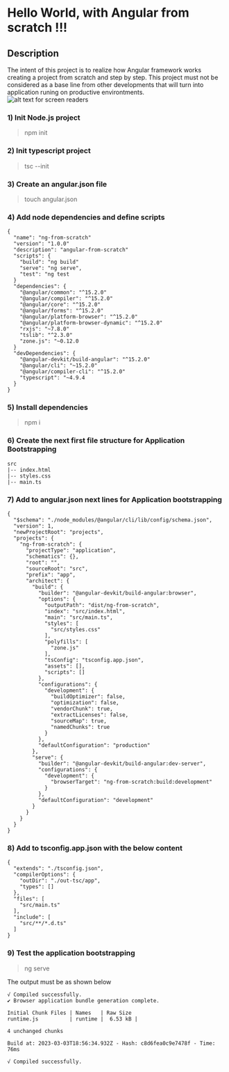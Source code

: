 # Hello World, with Angular from scratch !!!

## Description
The intent of this project is to realize how Angular framework works creating a project from scratch and step by step. 
This project must not be considered as a base line from other developments that will turn into application runing on productive environtments.
![alt text for screen readers](https://www.2code.com.mx/static/media/1-sheel-angular.png)

### 1) Init Node.js project

> npm init

### 2) Init typescript project

> tsc --init 

### 3) Create an angular.json file

> touch angular.json

### 4) Add node dependencies and define scripts 

    {
      "name": "ng-from-scratch"
      "version": "1.0.0"
      "description": "angular-from-scratch"
      "scripts": {
        "build": "ng build"
        "serve": "ng serve",   
        "test": "ng test
      }
      "dependencies": {
        "@angular/common": "^15.2.0"
        "@angular/compiler": "^15.2.0"
        "@angular/core": "^15.2.0"
        "@angular/forms": "^15.2.0"
        "@angular/platform-browser": "^15.2.0"
        "@angular/platform-browser-dynamic": "^15.2.0"
        "rxjs": "~7.8.0"
        "tslib": "^2.3.0"
        "zone.js": "~0.12.0
      }
      "devDependencies": {
        "@angular-devkit/build-angular": "^15.2.0"
        "@angular/cli": "~15.2.0"
        "@angular/compiler-cli": "^15.2.0"
        "typescript": "~4.9.4
      }
    }

### 5) Install dependencies

> npm i 


### 6) Create the next first file structure for Application Bootstrapping

    src
    |-- index.html
    |-- styles.css
    |-- main.ts

### 7) Add to angular.json next lines for Application bootstrapping

    {
      "$schema": "./node_modules/@angular/cli/lib/config/schema.json",
      "version": 1,
      "newProjectRoot": "projects",
      "projects": {
        "ng-from-scratch": {
          "projectType": "application",
          "schematics": {},
          "root": "",
          "sourceRoot": "src",
          "prefix": "app",
          "architect": {
            "build": {
              "builder": "@angular-devkit/build-angular:browser",
              "options": {
                "outputPath": "dist/ng-from-scratch",
                "index": "src/index.html",
                "main": "src/main.ts",
                "styles": [
                  "src/styles.css"
                ],
                "polyfills": [
                  "zone.js"
                ],
                "tsConfig": "tsconfig.app.json",
                "assets": [],            
                "scripts": []
              },
              "configurations": {
                "development": {
                  "buildOptimizer": false,
                  "optimization": false,
                  "vendorChunk": true,
                  "extractLicenses": false,
                  "sourceMap": true,
                  "namedChunks": true
                }
              },
              "defaultConfiguration": "production"
            },
            "serve": {
              "builder": "@angular-devkit/build-angular:dev-server",
              "configurations": {
                "development": {
                  "browserTarget": "ng-from-scratch:build:development"
                }
              },
              "defaultConfiguration": "development"
            }
          }
        }
      }
    }

### 8) Add to tsconfig.app.json with the below content

    {
      "extends": "./tsconfig.json",
      "compilerOptions": {
        "outDir": "./out-tsc/app",
        "types": []
      },
      "files": [
        "src/main.ts"
      ],
      "include": [
        "src/**/*.d.ts"
      ]
    }

### 9) Test the application bootstrapping

> ng serve

The output must be as shown below

    √ Compiled successfully.
    ✔ Browser application bundle generation complete.

    Initial Chunk Files | Names   | Raw Size
    runtime.js          | runtime |  6.53 kB |

    4 unchanged chunks

    Build at: 2023-03-03T18:56:34.932Z - Hash: c8d6fea0c9e7478f - Time: 76ms

    √ Compiled successfully.

